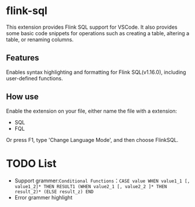 # flink-sql

This extension provides Flink SQL support for VSCode. It also provides some basic code snippets for operations such as creating a table, altering a table, or renaming columns.


## Features

Enables syntax highlighting and formatting for Flink SQL(v1.16.0), including user-defined functions.


## How use
Enable the extension on your file, either name the file with a extension:
- SQL
- FQL

Or press F1, type 'Change Language Mode', and then choose FlinkSQL.

# TODO List
- Support grammer:`Conditional Functions`：`CASE value WHEN value1_1 [, value1_2]* THEN RESULT1 (WHEN value2_1 [, value2_2 ]* THEN result_2)* (ELSE result_z) END`
- Error grammer highlight 